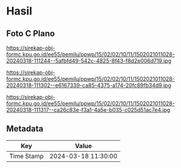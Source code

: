 # Hasil

## Foto C Plano

https://sirekap-obj-formc.kpu.go.id/ee55/pemilu/ppwp/15/02/02/10/11/1502021011028-20240318-111244--5afbfd49-542c-4825-8f43-f8d2e006d719.jpg

https://sirekap-obj-formc.kpu.go.id/ee55/pemilu/ppwp/15/02/02/10/11/1502021011028-20240318-111302--e6167339-ca85-4375-a174-20fc89fb34d9.jpg

https://sirekap-obj-formc.kpu.go.id/ee55/pemilu/ppwp/15/02/02/10/11/1502021011028-20240318-111317--ca26c83e-f3a1-4a5e-b035-c025d51ac7e4.jpg


## Metadata

| Key        | Value               |
| ---------- | ------------------- |
| Time Stamp | 2024-03-18 11:30:00 |



